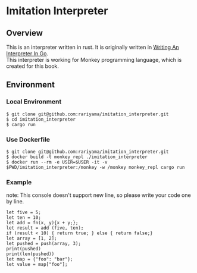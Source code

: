 # Imitation Interpreter

## Overview
This is an interpreter written in rust.
It is originally written in [Writing An Interpreter In Go](https://interpreterbook.com/#the-monkey-programming-language).  
This interpreter is working for Monkey programming language, which is created for this book.

## Environment
### Local Environment
```
$ git clone git@github.com:rariyama/imitation_interpreter.git
$ cd imitation_interpreter
$ cargo run
```

### Use Dockerfile
```
$ git clone git@github.com:rariyama/imitation_interpreter.git
$ docker build -t monkey_repl ./imitation_interpreter
$ docker run --rm -e USER=$USER -it -v $PWD/imitation_interpreter:/monkey -w /monkey monkey_repl cargo run
```

### Example
note: This console doesn't support new line, so please write your code one by line.
```
let five = 5;
let ten = 10;
let add = fn(x, y){x + y;};
let result = add (five, ten);
if (result < 10) { return true; } else { return false;}
let array = [1, 2];
let pushed = push(array, 3);
print(pushed)
print(len(pushed))
let map = {"foo": "bar"};
let value = map["foo"];
```
